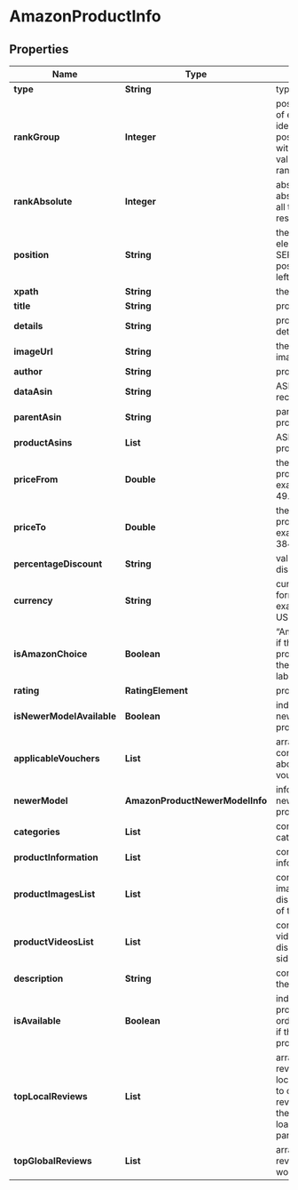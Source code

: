 # AmazonProductInfo


## Properties

| Name | Type | Description | Notes |
|------------ | ------------- | ------------- | -------------|
**type** | **String** | type of element |[optional]|
**rankGroup** | **Integer** | position within a group of elements with identical type values<br>positions of elements with different type values are omitted from rank_group |[optional]|
**rankAbsolute** | **Integer** | absolute rank<br>absolute position among all the elements in the response array |[optional]|
**position** | **String** | the alignment of the element in Amazon SERP<br>possible values:<br>left, right |[optional]|
**xpath** | **String** | the XPath of the element |[optional]|
**title** | **String** | product title |[optional]|
**details** | **String** | product specs and other details |[optional]|
**imageUrl** | **String** | the URL of the product image |[optional]|
**author** | **String** | product brand name |[optional]|
**dataAsin** | **String** | ASIN of the product received in a POST array |[optional]|
**parentAsin** | **String** | parent ASIN of the product |[optional]|
**productAsins** | **List<String>** | ASINs of all found product modifications |[optional]|
**priceFrom** | **Double** | the lower limit of the product price range<br>example:<br>49.98 |[optional]|
**priceTo** | **Double** | the upper limit of the product price range<br>example:<br>384.99 |[optional]|
**percentageDiscount** | **String** | value of the percentage discount |[optional]|
**currency** | **String** | currency in the ISO format<br>example:<br>USD |[optional]|
**isAmazonChoice** | **Boolean** | “Amazon’s choice” label<br>if the value is true, the product is marked with the “Amazon’s choice” label |[optional]|
**rating** | **RatingElement** | product rating info |[optional]|
**isNewerModelAvailable** | **Boolean** | indicates whether the newer model of the product is available |[optional]|
**applicableVouchers** | **List<AmazonApplicableVouchersItem>** | array of objects containing information about applicable vouchers |[optional]|
**newerModel** | **AmazonProductNewerModelInfo** | information about the newer model of the product |[optional]|
**categories** | **List<ProductCategoryInfo>** | contains related product categories |[optional]|
**productInformation** | **List<BaseMerchantAmazonProductInformationElementItem>** | contains related product information |[optional]|
**productImagesList** | **List<String>** | contains URLs for all images of the product displayed on the left side of the main image |[optional]|
**productVideosList** | **List<String>** | contains URLs for all videos of the product displayed on the right side of the main video |[optional]|
**description** | **String** | contains description of the product |[optional]|
**isAvailable** | **Boolean** | indicates whether the product is available for ordering<br>if the value is true, the product can be ordered |[optional]|
**topLocalReviews** | **List<AmazonReviewItem>** | array of objects with top reviews from target location<br>to obtain additional local reviews, you can specify the load_more_local_reviews parameter in Task POST |[optional]|
**topGlobalReviews** | **List<AmazonReviewItem>** | array of objects with top reviews from around the world |[optional]|